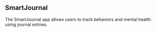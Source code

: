 ## SmartJournal

The SmartJournal app allows users to track behaviors and mental
health using journal entries.